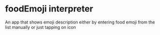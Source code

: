 # foodEmoji interpreter
 An app that shows emoji description either by entering food emoji from the list manually or just tapping on icon
